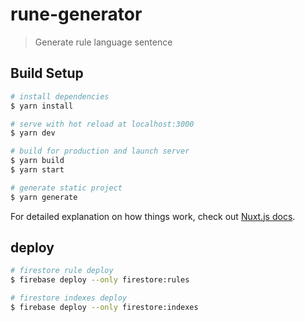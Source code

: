 # rune-generator

> Generate rule language sentence

## Build Setup

``` bash
# install dependencies
$ yarn install

# serve with hot reload at localhost:3000
$ yarn dev

# build for production and launch server
$ yarn build
$ yarn start

# generate static project
$ yarn generate
```

For detailed explanation on how things work, check out [Nuxt.js docs](https://nuxtjs.org).


## deploy

``` bash
# firestore rule deploy
$ firebase deploy --only firestore:rules

# firestore indexes deploy
$ firebase deploy --only firestore:indexes
```